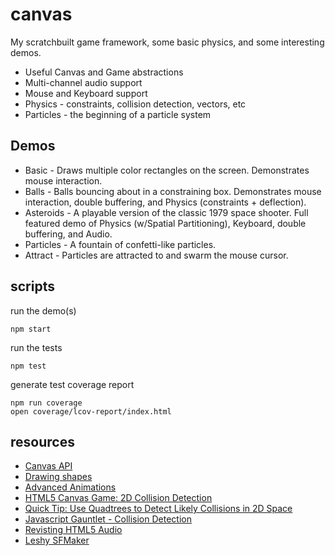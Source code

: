 # canvas

My scratchbuilt game framework, some basic physics, and some interesting demos.

* Useful Canvas and Game abstractions
* Multi-channel audio support
* Mouse and Keyboard support
* Physics - constraints, collision detection, vectors, etc
* Particles - the beginning of a particle system

## Demos
* Basic - Draws multiple color rectangles on the screen. Demonstrates mouse interaction. 
* Balls - Balls bouncing about in a constraining box. Demonstrates mouse interaction, double buffering, and Physics (constraints + deflection). 
* Asteroids - A playable version of the classic 1979 space shooter. Full featured demo of Physics (w/Spatial Partitioning), Keyboard, double buffering, and Audio.
* Particles - A fountain of confetti-like particles.
* Attract - Particles are attracted to and swarm the mouse cursor.

## scripts
run the demo(s)
```
npm start
```

run the tests
```
npm test
```

generate test coverage report
```
npm run coverage
open coverage/lcov-report/index.html
```

## resources
* [Canvas API](https://developer.mozilla.org/en-US/docs/Web/API/Canvas_API)
* [Drawing shapes](https://developer.mozilla.org/en-US/docs/Web/API/Canvas_API/Tutorial/Drawing_shapes)
* [Advanced Animations](https://developer.mozilla.org/en-US/docs/Web/API/Canvas_API/Tutorial/Advanced_animations)
* [HTML5 Canvas Game: 2D Collision Detection](http://blog.sklambert.com/html5-canvas-game-2d-collision-detection)
* [Quick Tip: Use Quadtrees to Detect Likely Collisions in 2D Space](https://gamedevelopment.tutsplus.com/tutorials/quick-tip-use-quadtrees-to-detect-likely-collisions-in-2d-space--gamedev-374)
* [Javascript Gauntlet - Collision Detection](https://codeincomplete.com/posts/javascript-gauntlet-collision-detection/)
* [Revisting HTML5 Audio](https://codeincomplete.com/posts/revisiting-html5-audio/)
* [Leshy SFMaker](https://www.leshylabs.com/apps/sfMaker/)

